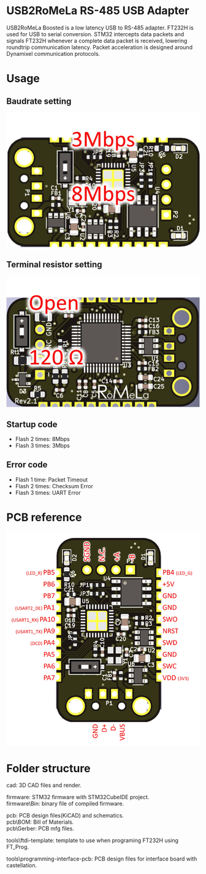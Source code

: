 # USB2RoMeLa RS-485 USB Adapter

USB2RoMeLa Boosted is a low latency USB to RS-485 adapter. FT232H is used for USB to serial conversion. STM32 intercepts data packets and signals FT232H whenever a complete data packet is received, lowering roundtrip communication latency.
Packet acceleration is designed around Dynamixel communication protocols. 

# Usage

## Baudrate setting

![Baudrate](/docs/baud_setting.jpg)

## Terminal resistor setting

![terminal resistor](/docs/terminal_resistor_setting.jpg)

## Startup code
 - Flash 2 times: 8Mbps
 - Flash 3 times: 3Mbps
## Error code 
 - Flash 1 time: Packet Timeout
 - Flash 2 times: Checksum Error
 - Flash 3 times: UART Error

# PCB reference

![PCB ref](/docs/pcb_reference.jpg)

# Folder structure

cad: 3D CAD files and render.

firmware: STM32 firmware with STM32CubeIDE project. \
firmware\Bin: binary file of compiled firmware.

pcb: PCB design files(KiCAD) and schematics. \
pcb\BOM: Bill of Materials. \
pcb\Gerber: PCB mfg files.

tools\ftdi-template: template to use when programing FT232H using FT_Prog.

tools\programming-interface-pcb: PCB design files for interface board with castellation. 

